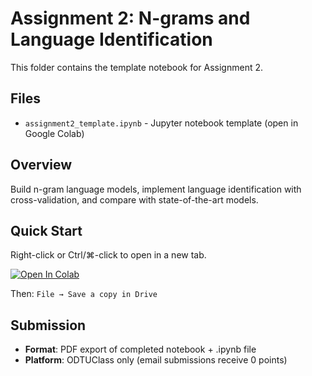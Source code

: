 # Assignment 2: N-grams and Language Identification

This folder contains the template notebook for Assignment 2.

## Files
- `assignment2_template.ipynb` - Jupyter notebook template (open in Google Colab)

## Overview
Build n-gram language models, implement language identification with cross-validation, and compare with state-of-the-art models.

## Quick Start
Right-click or Ctrl/⌘-click to open in a new tab.

[![Open In Colab](https://colab.research.google.com/assets/colab-badge.svg)](https://colab.research.google.com/github/gsheikhi/cng463-fall2025/blob/main/assignment2/assignment2_template.ipynb)

Then: `File → Save a copy in Drive`

## Submission
- **Format**: PDF export of completed notebook + .ipynb file
- **Platform**: ODTUClass only (email submissions receive 0 points)
